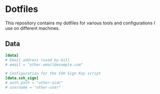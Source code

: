 # Dotfiles

This repository contains my dotfiles for various tools and configurations I use on different machines.

## Data

```toml
[data]
# Email address (used by Git)
# email = "other.email@example.com"

# Configuration for the SSH Sign Key script
[data.ssh_sign]
# auth_path = "other-oidc"
# username = "other-user"
```
